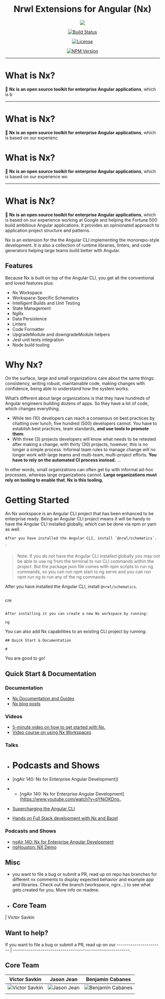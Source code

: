 <h1 align="center">Nrwl Extensions for Angular (Nx)</h1>
<p align="center"><img src="https://raw.githubusercontent.com/nrwl/nx/master/nx-logo.png"></p>

<div align="center">

[![Build Status](https://travis-ci.org/nrwl/nx.svg?branch=master)](https://travis-ci.org/nrwl/nx)

[![License](https://img.shields.io/npm/l/@nrwl/schematics.svg?style=flat-square)]()

[![NPM Version](https://badge.fury.io/js/%40nrwl%2Fnx.svg)](https://www.npmjs.com/@nrwl/nx)

</div>

<hr>

# What is Nx?

🔎 **Nx is an open source toolkit for enterprise Angular applications**, which is b

<hr>

# What is Nx?

🔎 **Nx is an open source toolkit for enterprise Angular applications**, which is based on our experienc

# What is Nx?

🔎 **Nx is an open source toolkit for enterprise Angular applications**, which is based on our experience wo

</div>

<hr>

# What is Nx?

🔎 **Nx is an open source toolkit for enterprise Angular applications**, which is based on our experience working at Google and helping the Fortune 500 build ambitious Angular applications. It provides an opinionated approach to application project structure and patterns.

Nx is an extension for the the Angular CLI implementing the monorepo-style development. It is also a collection of runtime libraries, linters, and code generators helping large teams build better with Angular.

## Features

Because Nx is built on top of the Angular CLI, you get all the conventional and loved features plus:

- Nx Workspace
- Workspace-Specific Schematics
- Intelligent Builds and Unit Testing
- State Management
- NgRx
- Data Persistence
- Linters
- Code Formatter
- UpgradeModule and downgradeModule helpers
- Jest unit tests integration
- Node build tooling

# Why Nx?

On the surface, large and small organizations care about the same things: consistency, writing robust, maintainable code, making changes with confidence, being able to understand how the system works.

What’s different about large organizations is that they have hundreds of Angular engineers building dozens of apps. So they have a lot of code, which changes everything.

- While ten (10) developers can reach a consensus on best practices by chatting over lunch, five hundred (500) developers cannot. You have to establish best practices, team standards, **and use tools to promote them**.
- With three (3) projects developers will know what needs to be retested after making a change, with thirty (30) projects, however, this is no longer a simple process. Informal team rules to manage change will no longer work with large teams and multi-team, multi-project efforts. **You have to rely on the automated CI process instead.** …

In other words, small organizations can often get by with informal ad-hoc processes, whereas large organizations cannot. **Large organizations must rely on tooling to enable that. Nx is this tooling.**

# Getting Started

An Nx workspace is an Angular CLI project that has been enhanced to be enterprise ready. Being an Angular CLI project means it will be handy to have the Angular CLI installed globally, which can be done via npm or yarn as well.

```
After you have installed the Angular CLI, install `@nrwl/schematics`.

`
```

> Note: If you do not have the Angular CLI installed globally you may not be able to use ng from the terminal to run CLI commands within the project. But the package.json file comes with npm scripts to run ng commands, so you can run npm start to ng serve and you can run npm run ng <command> to run any of the ng commands.

After you have installed the Angular CLI, install `@nrwl/schematics`.

```

```

cre

```

After installing it you can create a new Nx workspace by running:

```

```
ng
```

You can also add Nx capabilities to an existing CLI project by running:

```
## Quick Start & Documentation

#
```

You are good to go!

## Quick Start & Documentation

### Documentation

- [Nx Documentation and Guides](https://nrwl.io/nx)
- [Nx blog posts](https://blog.nrwl.io/nx/home)

### Videos

- [5-minute video on how to get started with Nx.](http://nrwl.io/nx)
- [Video course on using Nx Workspaces](https://angularplaybook.com/p/nx-workspaces)

### Talks

- # Podcasts and Shows

- [ngAir 140: Nx for Enterprise Angular Development](
- - [ngAir 140: Nx for Enterprise Angular Development](https://www.youtube.com/watch?v=qYNiOKDno_
- [Supercharging the Angular CLI](https://www.youtube.com/watch?v=bMkKz8AedHc)
- [Hands on Full Stack development with Nx and Bazel](https://www.youtube.com/watch?v=1KDDIhcQORM)

### Podcasts and Shows

- [ngAir 140: Nx for Enterprise Angular Development](https://www.youtube.com/watch?v=qYNiOKDno_I)
- [ngHouston: NX Demo](https://www.youtube.com/watch?v=E_UlU2Yv4G0)

## Misc

- you want to file a bug or submit a PR, read up on repo has branches for different nx comments to display expected behavior and example app and libraries. Check out the branch (workspace, ngrx...) to see what gets created for you. More info on readme.
- ## Core Team

| Victor Savkin

## Want to help?

If you want to file a bug or submit a PR, read up on our ----------------------- | -----------------------------------------------------------.

## Core Team

| Victor Savkin                                                                  | Jason Jean                                                                 | Benjamin Cabanes                                                               |
| ------------------------------------------------------------------------------ | -------------------------------------------------------------------------- | ------------------------------------------------------------------------------ |
| ![Victor Savkin](https://github.com/nrwl/nx/blob/master/static/victor_pic.jpg) | ![Jason Jean](https://github.com/nrwl/nx/blob/master/static/jason_pic.jpg) | ![Benjamin Cabanes](https://github.com/nrwl/nx/blob/master/static/ben_pic.jpg) |
|                                                                                |                                                                            |                                                                                |
